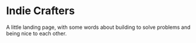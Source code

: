 # Indie Crafters

A little landing page, with some words about building to solve problems and being nice to each other.
